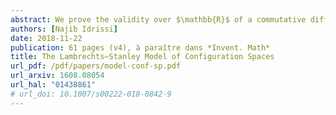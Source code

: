 ```yaml
---
abstract: We prove the validity over $\mathbb{R}$ of a commutative differential graded algebra model of configuration spaces for simply connected closed smooth manifolds, answering a conjecture of Lambrechts--Stanley. We get as a result that the real homotopy type of such configuration spaces only depends on the real homotopy type of the manifold. We moreover prove, if the dimension of the manifold is at least $4$, that our model is compatible with the action of the Fulton--MacPherson operad (weakly equivalent to the little disks operad) when the manifold is framed. We use this more precise result to get a complex computing factorization homology of framed manifolds. Our proofs use the same ideas as Kontsevich's proof of the formality of the little disks operads.
authors: [Najib Idrissi]
date: 2018-11-22
publication: 61 pages (v4), à paraître dans *Invent. Math*
title: The Lambrechts–Stanley Model of Configuration Spaces
url_pdf: /pdf/papers/model-conf-sp.pdf
url_arxiv: 1608.08054
url_hal: "01438861"
# url_doi: 10.1007/s00222-018-0842-9
---
```

